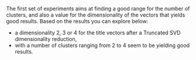The first set of experiments aims at finding a good range for the number of clusters, and also a value for 
the dimensionality of the vectors that yields good results. 
Based on the results you can explore below:
- a dimensionality 2, 3 or 4 for the title vectors after a Truncated SVD 
dimensionality reduction, 
- with a number of clusters ranging from 2 to 4 
seem to be yielding good results.